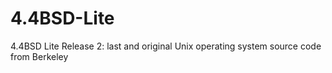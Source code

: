 # 4.4BSD-Lite
 4.4BSD Lite Release 2: last and original Unix operating system source code from Berkeley 
